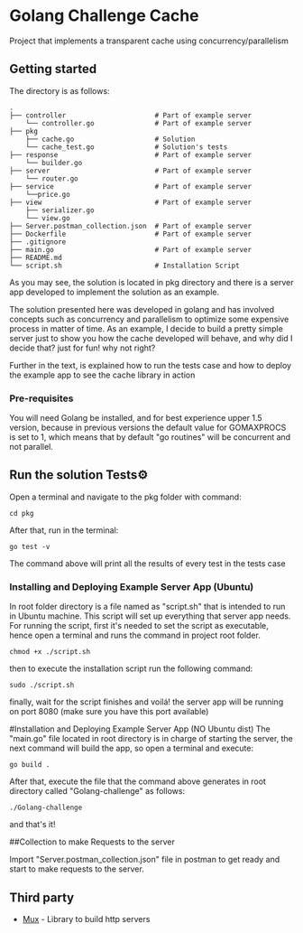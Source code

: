 # Golang Challenge Cache
Project that implements a transparent cache using concurrency/parallelism

## Getting started 

The directory is as follows:

    .
    ├── controller                      # Part of example server
        └── controller.go               # Part of example server
    ├── pkg                             
        ├── cache.go                    # Solution
        └── cache_test.go               # Solution's tests
    ├── response                        # Part of example server
        └── builder.go
    ├── server                          # Part of example server
        └── router.go
    ├── service                         # Part of example server
        └──price.go
    ├── view                            # Part of example server
        ├── serializer.go
        └── view.go
    ├── Server.postman_collection.json  # Part of example server
    ├── Dockerfile                      # Part of example server
    ├── .gitignore
    ├── main.go                         # Part of example server
    ├── README.md 
    └── script.sh                       # Installation Script

As you may see, the solution is located in pkg directory and there is a server app developed to implement the solution 
as an example. 

The solution presented here was developed in golang and has involved concepts such as concurrency and parallelism to 
optimize some expensive process in matter of time. As an example, I decide to build a pretty simple server just to show you
how the cache developed will behave, and why did I decide that? just for fun! why not right?

Further in the text, is explained how to run the tests case and how to deploy the example app to see the cache library in action


### Pre-requisites

You will need Golang be installed, and for best experience upper 1.5 version, 
because in previous versions the default value for GOMAXPROCS is set to 1, which means that by default "go routines" will 
be concurrent and not parallel.


## Run the solution Tests⚙️
Open a terminal and navigate to the pkg folder with command:
```
cd pkg
```
After that, run in the terminal:
```
go test -v
```

The command above will print all the results of every test in the tests case


### Installing and Deploying Example Server App (Ubuntu)
In root folder directory is a file named as "script.sh" that is intended to run in Ubuntu machine. This script will set up everything that server app needs. 
For running the script, first it's needed to set the script as executable, hence open a terminal and runs the command 
in project root folder.
```
chmod +x ./script.sh
```
then to execute the installation script run the following command:
```
sudo ./script.sh
```
finally, wait for the script finishes and voilá! the server app will be running on port 8080 (make sure you have this port 
available)

#Installation and Deploying Example Server App (NO Ubuntu dist)
The "main.go" file located in root directory is in charge of starting the server, the next command will build the app, so
open a terminal and execute:
```
go build .
```
After that, execute the file that the command above generates in root directory called "Golang-challenge" as follows:

```
./Golang-challenge
```

and that's it!

##Collection to make Requests to the server

Import "Server.postman_collection.json" file in postman to get ready and start to make requests to the server.

## Third party

* [Mux](https://github.com/gorilla/mux/) - Library to build http servers